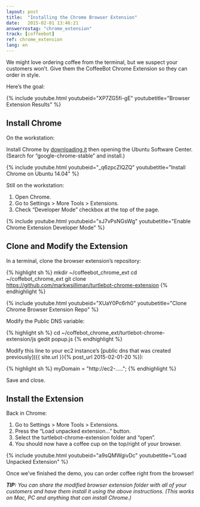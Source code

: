 ```yaml
---
layout: post
title:  "Installing the Chrome Browser Extension"
date:   2015-02-01 13:46:21
answerrostag: "chrome_extension"
track: [coffeebot]
ref: chrome_extension
lang: en
---
```


We might love ordering coffee from the terminal, but we suspect your customers won’t. Give them the CoffeeBot Chrome Extension so they can order in style.

Here’s the goal:

{% include youtube.html youtubeid="XP7ZG5fi-gE" youtubetitle="Browser Extension Results" %}

## Install Chrome

On the workstation:

Install Chrome by [downloading it](http://www.google.com/chrome/) then opening the Ubuntu Software Center. (Search for “google-chrome-stable” and install.)

{% include youtube.html youtubeid="_q6zpcZlQZQ" youtubetitle="Install Chrome on Ubuntu 14.04" %}

Still on the workstation:

1. Open Chrome.
2. Go to Settings > More Tools > Extensions.
3. Check “Developer Mode” checkbox at the top of the page.

{% include youtube.html youtubeid="xJ7vPsNGsWg" youtubetitle="Enable Chrome Extension Developer Mode" %}

## Clone and Modify the Extension

In a terminal, clone the browser extension’s repository:

{% highlight sh %}
mkdir ~/coffeebot_chrome_ext
cd ~/coffebot_chrome_ext
git clone https://github.com/markwsilliman/turtlebot-chrome-extension
{% endhighlight %}

{% include youtube.html youtubeid="XUaY0Pc6rh0" youtubetitle="Clone Chrome Browser Extension Repo" %}

Modify the Public DNS variable:

{% highlight sh %}
cd ~/coffebot_chrome_ext/turtlebot-chrome-extension/js
gedit popup.js
{% endhighlight %}

Modify this line to your ec2 instance’s [public dns that was created previously]({{ site.url }}{% post_url 2015-02-01-20 %}):

{% highlight sh %}
myDomain = "http://ec2-.....";
{% endhighlight %}

Save and close.

## Install the Extension

Back in Chrome:

1. Go to Settings > More Tools > Extensions.
2. Press the “Load unpacked extension…” button.
3. Select the turtlebot-chrome-extension folder and “open”.
4. You should now have a coffee cup on the top/right of your browser.

{% include youtube.html youtubeid="a9sQMWgivDc" youtubetitle="Load Unpacked Extension" %}

Once we’ve finished the demo, you can order coffee right from the browser!

***TIP:** You can share the modified browser extension folder with all of your customers and have them install it using the above instructions. (This works on Mac, PC and anything that can install Chrome.)*
